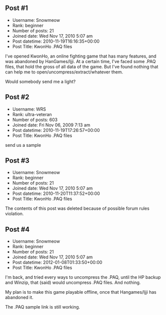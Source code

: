 ## Post #1
- Username: Snowmeow
- Rank: beginner
- Number of posts: 21
- Joined date: Wed Nov 17, 2010 5:07 am
- Post datetime: 2010-11-19T16:16:35+00:00
- Post Title: KwonHo .PAQ files

I've opened KwonHo, an online fighting game that has many features, and was abandoned by HanGames/Ijji. At a certain time, I've faced some .PAQ files, that hold the gross of all data of the game. But I've found nothing that can help me to open/uncompress/extract/whatever them.

Would somebody send me a light?
## Post #2
- Username: WRS
- Rank: ultra-veteran
- Number of posts: 603
- Joined date: Fri Nov 06, 2009 7:13 am
- Post datetime: 2010-11-19T17:26:57+00:00
- Post Title: KwonHo .PAQ files

send us a sample
## Post #3
- Username: Snowmeow
- Rank: beginner
- Number of posts: 21
- Joined date: Wed Nov 17, 2010 5:07 am
- Post datetime: 2010-11-20T11:37:52+00:00
- Post Title: KwonHo .PAQ files

The contents of this post was deleted because of possible forum rules violation.
## Post #4
- Username: Snowmeow
- Rank: beginner
- Number of posts: 21
- Joined date: Wed Nov 17, 2010 5:07 am
- Post datetime: 2012-01-08T01:33:50+00:00
- Post Title: KwonHo .PAQ files

I'm back, and tried every ways to uncompress the .PAQ, until the HP backup and Winzip, that (said) would uncompress .PAQ files. And nothing.

My plan is to make this game playable offline, once that Hangames/Ijji has abandoned it.

The .PAQ sample link is still working.
